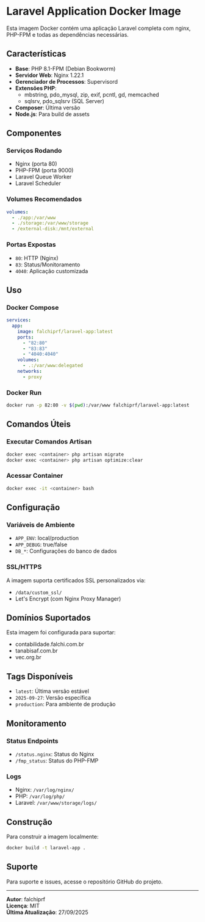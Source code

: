 # Laravel Application Docker Image

Esta imagem Docker contém uma aplicação Laravel completa com nginx, PHP-FPM e todas as dependências necessárias.

## Características

- **Base**: PHP 8.1-FPM (Debian Bookworm)
- **Servidor Web**: Nginx 1.22.1
- **Gerenciador de Processos**: Supervisord
- **Extensões PHP**: 
  - mbstring, pdo_mysql, zip, exif, pcntl, gd, memcached
  - sqlsrv, pdo_sqlsrv (SQL Server)
- **Composer**: Última versão
- **Node.js**: Para build de assets

## Componentes

### Serviços Rodando
- Nginx (porta 80)
- PHP-FPM (porta 9000)
- Laravel Queue Worker
- Laravel Scheduler

### Volumes Recomendados
```yaml
volumes:
  - ./app:/var/www
  - ./storage:/var/www/storage
  - /external-disk:/mnt/external
```

### Portas Expostas
- `80`: HTTP (Nginx)
- `83`: Status/Monitoramento
- `4040`: Aplicação customizada

## Uso

### Docker Compose
```yaml
services:
  app:
    image: falchiprf/laravel-app:latest
    ports:
      - "82:80"
      - "83:83"
      - "4040:4040"
    volumes:
      - .:/var/www:delegated
    networks:
      - proxy
```

### Docker Run
```bash
docker run -p 82:80 -v $(pwd):/var/www falchiprf/laravel-app:latest
```

## Comandos Úteis

### Executar Comandos Artisan
```bash
docker exec <container> php artisan migrate
docker exec <container> php artisan optimize:clear
```

### Acessar Container
```bash
docker exec -it <container> bash
```

## Configuração

### Variáveis de Ambiente
- `APP_ENV`: local/production
- `APP_DEBUG`: true/false
- `DB_*`: Configurações do banco de dados

### SSL/HTTPS
A imagem suporta certificados SSL personalizados via:
- `/data/custom_ssl/`
- Let's Encrypt (com Nginx Proxy Manager)

## Domínios Suportados

Esta imagem foi configurada para suportar:
- contabilidade.falchi.com.br
- tanabisaf.com.br
- vec.org.br

## Tags Disponíveis

- `latest`: Última versão estável
- `2025-09-27`: Versão específica
- `production`: Para ambiente de produção

## Monitoramento

### Status Endpoints
- `/status.nginx`: Status do Nginx
- `/fmp_status`: Status do PHP-FMP

### Logs
- Nginx: `/var/log/nginx/`
- PHP: `/var/log/php/`
- Laravel: `/var/www/storage/logs/`

## Construção

Para construir a imagem localmente:
```bash
docker build -t laravel-app .
```

## Suporte

Para suporte e issues, acesse o repositório GitHub do projeto.

---

**Autor**: falchiprf  
**Licença**: MIT  
**Última Atualização**: 27/09/2025
